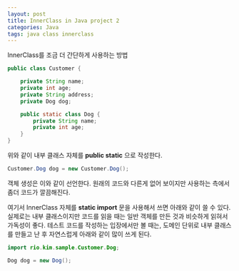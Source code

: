 ```yaml
---
layout: post
title: InnerClass in Java project 2
categories: Java
tags: java class innerclass
---
```


InnerClass를 조금 더 간단하게 사용하는 방법

~~~java
public class Customer {

    private String name;
    private int age;
    private String address;
    private Dog dog;

    public static class Dog {
        private String name;
        private int age;
    }
}
~~~

위와 같이 내부 클래스 자체를 **public static** 으로 작성한다.

~~~java
Customer.Dog dog = new Customer.Dog();
~~~

객체 생성은 이와 같이 선언한다. 원래의 코드와 다른게 없어 보이지만 사용하는 측에서 좀더 코드가 깔끔해진다.

여기서 InnerClass 자체를 **static import** 문을 사용해서 쓰면 아래와 같이 쓸 수 있다. 실제로는 내부 클래스이지만 코드를 읽을 때는 일반 객체를 만든 것과 비슷하게 읽혀서 가독성이 좋다. 테스트 코드를 작성하는 입장에서만 볼 때는, 도메인 단위로 내부 클래스를 만들고 난 후 자연스럽게 아래와 같이 많이 쓰게 된다.

~~~java
import rio.kim.sample.Customer.Dog;

Dog dog = new Dog();
~~~
